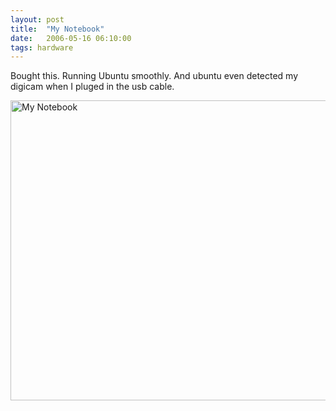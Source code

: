 ```yaml
---
layout: post
title:  "My Notebook"
date:   2006-05-16 06:10:00
tags: hardware
---
```


Bought this. Running Ubuntu smoothly. And ubuntu even detected my digicam when I pluged in the usb cable.

<a data-flickr-embed="true"  href="https://www.flickr.com/photos/jangid/9157575484/in/photolist-eXdY9u-eX368B-hshPY4" title="My Notebook"><img src="https://farm4.staticflickr.com/3775/9157575484_097104cfd5_z.jpg" width="640" height="480" alt="My Notebook"></a><script async src="//embedr.flickr.com/assets/client-code.js" charset="utf-8"></script>

